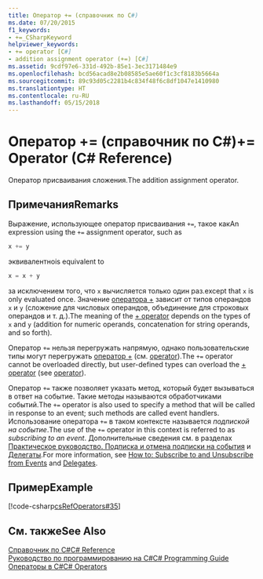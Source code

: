 ```yaml
---
title: Оператор += (справочник по C#)
ms.date: 07/20/2015
f1_keywords:
- +=_CSharpKeyword
helpviewer_keywords:
- += operator [C#]
- addition assignment operator (+=) [C#]
ms.assetid: 9cdf97e6-331d-492b-85e1-3ec3171484e9
ms.openlocfilehash: bcd56acad8e2b08585e5ae60f1c3cf8183b5664a
ms.sourcegitcommit: 89c93d05c2281b4c834f48f6c8df1047e1410980
ms.translationtype: HT
ms.contentlocale: ru-RU
ms.lasthandoff: 05/15/2018
---
```

# <a name="-operator-c-reference"></a><span data-ttu-id="5101f-102">Оператор += (справочник по C#)</span><span class="sxs-lookup"><span data-stu-id="5101f-102">+= Operator (C# Reference)</span></span>
<span data-ttu-id="5101f-103">Оператор присваивания сложения.</span><span class="sxs-lookup"><span data-stu-id="5101f-103">The addition assignment operator.</span></span>  
  
## <a name="remarks"></a><span data-ttu-id="5101f-104">Примечания</span><span class="sxs-lookup"><span data-stu-id="5101f-104">Remarks</span></span>  
 <span data-ttu-id="5101f-105">Выражение, использующее оператор присваивания `+=`, такое как</span><span class="sxs-lookup"><span data-stu-id="5101f-105">An expression using the `+=` assignment operator, such as</span></span>  
  
```csharp  
x += y  
```  
  
 <span data-ttu-id="5101f-106">эквивалентно</span><span class="sxs-lookup"><span data-stu-id="5101f-106">is equivalent to</span></span>  
  
```csharp  
x = x + y  
```  
  
 <span data-ttu-id="5101f-107">за исключением того, что `x` вычисляется только один раз.</span><span class="sxs-lookup"><span data-stu-id="5101f-107">except that `x` is only evaluated once.</span></span> <span data-ttu-id="5101f-108">Значение [оператора +](../../../csharp/language-reference/operators/addition-operator.md) зависит от типов операндов `x` и `y` (сложение для числовых операндов, объединение для строковых операндов и т. д.).</span><span class="sxs-lookup"><span data-stu-id="5101f-108">The meaning of the [+ operator](../../../csharp/language-reference/operators/addition-operator.md) depends on the types of `x` and `y` (addition for numeric operands, concatenation for string operands, and so forth).</span></span>  
  
 <span data-ttu-id="5101f-109">Оператор `+=` нельзя перегружать напрямую, однако пользовательские типы могут перегружать [оператор +](../../../csharp/language-reference/operators/addition-operator.md) (см. [operator](../../../csharp/language-reference/keywords/operator.md)).</span><span class="sxs-lookup"><span data-stu-id="5101f-109">The `+=` operator cannot be overloaded directly, but user-defined types can overload the [+ operator](../../../csharp/language-reference/operators/addition-operator.md) (see [operator](../../../csharp/language-reference/keywords/operator.md)).</span></span>  
  
 <span data-ttu-id="5101f-110">Оператор `+=` также позволяет указать метод, который будет вызываться в ответ на событие. Такие методы называются обработчиками событий.</span><span class="sxs-lookup"><span data-stu-id="5101f-110">The `+=` operator is also used to specify a method that will be called in response to an event; such methods are called event handlers.</span></span> <span data-ttu-id="5101f-111">Использование оператора `+=` в таком контексте называется *подпиской на событие*.</span><span class="sxs-lookup"><span data-stu-id="5101f-111">The use of the `+=` operator in this context is referred to as *subscribing to an event*.</span></span> <span data-ttu-id="5101f-112">Дополнительные сведения см. в разделах [Практическое руководство. Подписка и отмена подписки на события](../../../csharp/programming-guide/events/how-to-subscribe-to-and-unsubscribe-from-events.md) и [Делегаты](../../../csharp/programming-guide/delegates/index.md).</span><span class="sxs-lookup"><span data-stu-id="5101f-112">For more information, see [How to: Subscribe to and Unsubscribe from Events](../../../csharp/programming-guide/events/how-to-subscribe-to-and-unsubscribe-from-events.md) and [Delegates](../../../csharp/programming-guide/delegates/index.md).</span></span>  
  
## <a name="example"></a><span data-ttu-id="5101f-113">Пример</span><span class="sxs-lookup"><span data-stu-id="5101f-113">Example</span></span>  
 [!code-csharp[csRefOperators#35](../../../csharp/language-reference/operators/codesnippet/CSharp/addition-assignment-operator_1.cs)]  
  
## <a name="see-also"></a><span data-ttu-id="5101f-114">См. также</span><span class="sxs-lookup"><span data-stu-id="5101f-114">See Also</span></span>  
 [<span data-ttu-id="5101f-115">Справочник по C#</span><span class="sxs-lookup"><span data-stu-id="5101f-115">C# Reference</span></span>](../../../csharp/language-reference/index.md)  
 [<span data-ttu-id="5101f-116">Руководство по программированию на C#</span><span class="sxs-lookup"><span data-stu-id="5101f-116">C# Programming Guide</span></span>](../../../csharp/programming-guide/index.md)  
 [<span data-ttu-id="5101f-117">Операторы в C#</span><span class="sxs-lookup"><span data-stu-id="5101f-117">C# Operators</span></span>](../../../csharp/language-reference/operators/index.md)
